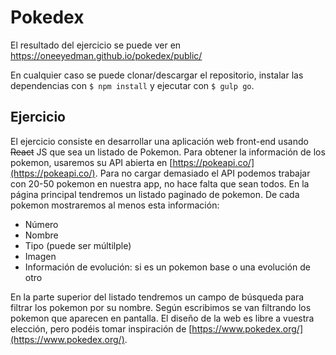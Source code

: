 # Pokedex

El resultado del ejercicio se puede ver en https://oneeyedman.github.io/pokedex/public/

En cualquier caso se puede clonar/descargar el repositorio, instalar las dependencias con `$ npm install` y ejecutar con `$ gulp go`.

## Ejercicio

El ejercicio consiste en desarrollar una aplicación web front-end usando <del>React</del> JS que sea un
listado de Pokemon.
Para obtener la información de los pokemon, usaremos su API abierta en [https://pokeapi.co/](https://pokeapi.co/). Para no cargar demasiado el API podemos trabajar con 20-50 pokemon en nuestra app, no hace falta que sean todos.
En la página principal tendremos un listado paginado de pokemon. De cada pokemon mostraremos al menos esta información:

- Número
- Nombre
- Tipo (puede ser múltilple)
- Imagen
- Información de evolución: si es un pokemon base o una evolución de otro

En la parte superior del listado tendremos un campo de búsqueda para filtrar los pokemon por su nombre. Según escribimos se van filtrando los pokemon que aparecen en pantalla.
El diseño de la web es libre a vuestra elección, pero podéis tomar inspiración de [https://www.pokedex.org/](https://www.pokedex.org/).
